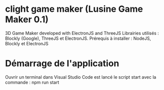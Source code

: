 # clight game maker (Lusine Game Maker 0.1)
 3D Game Maker developed with ElectronJS and ThreeJS
 Librairies utilisés : Blockly (Google), ThreeJS et ElectronJS.
 Prérequis à installer : NodeJS, Blockly et ElectronJS
 # Démarrage de l'application
 Ouvrir un terminal dans Visual Studio Code est lancé le script start avec la commande : 
 npm run start
